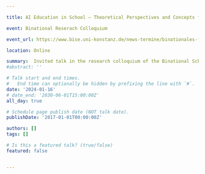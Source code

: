 ```yaml
---

title: AI Education in School – Theoretical Perspectives and Concepts for Teaching

event: Binational Reserach Colloquium

event_url: https://www.bise.uni-konstanz.de/news-termine/binationales-forschungskolloquium/

location: Online

summary:  Invited talk in the research colloquium of the Binational School of Education Konstanz
#abstract: ''

# Talk start and end times.
#   End time can optionally be hidden by prefixing the line with `#`.
date: '2024-01-16'
# date_end: '2030-06-01T15:00:00Z'
all_day: true

# Schedule page publish date (NOT talk date).
publishDate: '2017-01-01T00:00:00Z'

authors: []
tags: []

# Is this a featured talk? (true/false)
featured: false


---
```

